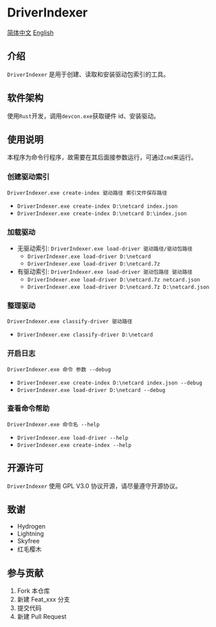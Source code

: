 # DriverIndexer

[简体中文](README.zh.md) [English](README.md)

## 介绍

`DriverIndexer` 是用于创建、读取和安装驱动包索引的工具。

## 软件架构

使用`Rust`开发，调用`devcon.exe`获取硬件 id、安装驱动。

## 使用说明

本程序为命令行程序，故需要在其后面接参数运行，可通过`cmd`来运行。

### 创建驱动索引

`DriverIndexer.exe create-index 驱动路径 索引文件保存路径`

- `DriverIndexer.exe create-index D:\netcard index.json`
- `DriverIndexer.exe create-index D:\netcard D:\index.json`

### 加载驱动

- 无驱动索引: `DriverIndexer.exe load-driver 驱动路径/驱动包路径`
  - `DriverIndexer.exe load-driver D:\netcard`
  - `DriverIndexer.exe load-driver D:\netcard.7z`
- 有驱动索引: `DriverIndexer.exe load-driver 驱动包路径 驱动路径`
  - `DriverIndexer.exe load-driver D:\netcard.7z netcard.json`
  - `DriverIndexer.exe load-driver D:\netcard.7z D:\netcard.json`

### 整理驱动

`DriverIndexer.exe classify-driver 驱动路径`

- `DriverIndexer.exe classify-driver D:\netcard`

### 开启日志

`DriverIndexer.exe 命令 参数 --debug`

- `DriverIndexer.exe create-index D:\netcard index.json --debug`
- `DriverIndexer.exe load-driver D:\netcard --debug`

### 查看命令帮助

`DriverIndexer.exe 命令名 --help`

- `DriverIndexer.exe load-driver --help`
- `DriverIndexer.exe create-index --help`

## 开源许可

`DriverIndexer` 使用 GPL V3.0 协议开源，请尽量遵守开源协议。

## 致谢

- Hydrogen
- Lightning
- Skyfree
- 红毛樱木

## 参与贡献

1.  Fork 本仓库
2.  新建 Feat_xxx 分支
3.  提交代码
4.  新建 Pull Request
